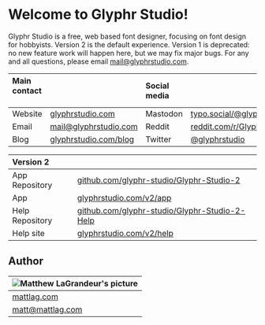 # Welcome to Glyphr Studio!
Glyphr Studio is a free, web based font designer, focusing on font design for hobbyists. 
Version 2 is the default experience. Version 1 is deprecated: no new feature work will happen here, but we may fix major bugs.
For any and all questions, please email [mail@glyphrstudio.com](mailto:mail@glyphrstudio.com).

| Main contact &nbsp; &nbsp; | &nbsp; | Social media &nbsp; | &nbsp; |
| :-- | :-- | :-- | :-- |
| Website | [glyphrstudio.com](https://www.glyphrstudio.com) | Mastodon | <a rel="me" href="https://typo.social/@glyphrstudio">typo.social/@glyphrstudio</a> |
| Email | [mail@glyphrstudio.com](mailto:mail@glyphrstudio.com) | Reddit | [reddit.com/r/GlyphrStudio](https://www.reddit.com/r/GlyphrStudio/) |
| Blog | [glyphrstudio.com/blog](https://www.glyphrstudio.com/blog/) | Twitter | [@glyphrstudio](https://twitter.com/glyphrstudio) |

| Version 2 | &nbsp; |
| :-- | :-- |
| App Repository | [github.com/glyphr-studio/Glyphr-Studio-2](https://github.com/glyphr-studio/Glyphr-Studio-2) |
| App | [glyphrstudio.com/v2/app](https://www.glyphrstudio.com/v2/app) |
| Help Repository | [github.com/glyphr-studio/Glyphr-Studio-2-Help](https://github.com/glyphr-studio/Glyphr-Studio-2-Help) |
| Help site &nbsp; | [glyphrstudio.com/v2/help](https://www.glyphrstudio.com/v2/help/) |

## Author
| ![Matthew LaGrandeur's picture](https://1.gravatar.com/avatar/f6f7b963adc54db7e713d7bd5f4903ec?s=70) |
|---|
| [mattlag.com](https://mattlag.com/) |
| [matt@mattlag.com](mailto:matt@mattlag.com) |
